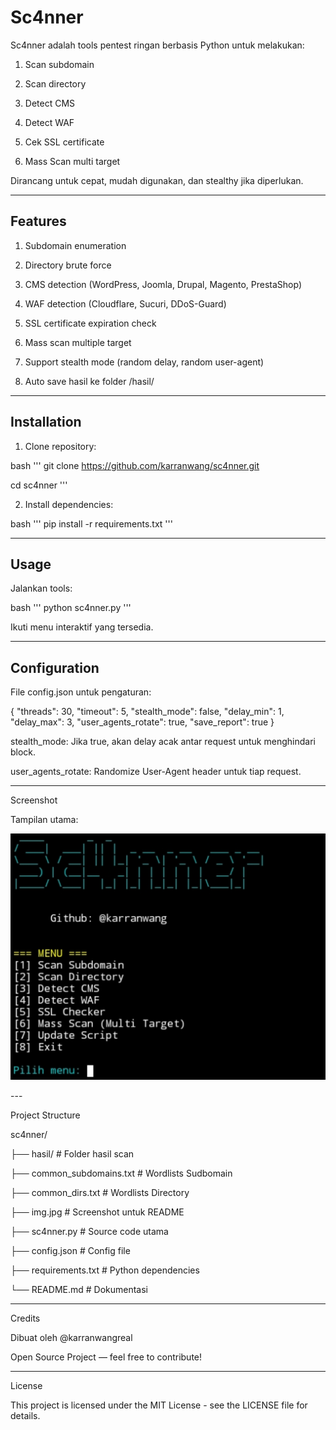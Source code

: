 # Sc4nner

Sc4nner adalah tools pentest ringan berbasis Python untuk melakukan:

1. Scan subdomain

2. Scan directory

3. Detect CMS

4. Detect WAF

5. Cek SSL certificate

6. Mass Scan multi target


Dirancang untuk cepat, mudah digunakan, dan stealthy jika diperlukan.


---

## Features

1. Subdomain enumeration

2. Directory brute force

3. CMS detection (WordPress, Joomla, Drupal, Magento, PrestaShop)

4. WAF detection (Cloudflare, Sucuri, DDoS-Guard)

5. SSL certificate expiration check

6. Mass scan multiple target

7. Support stealth mode (random delay, random user-agent)

8. Auto save hasil ke folder /hasil/



---

## Installation

1. Clone repository:

bash
'''
git clone https://github.com/karranwang/sc4nner.git

cd sc4nner
'''

2. Install dependencies:

bash
'''
pip install -r requirements.txt
'''

---

## Usage

Jalankan tools:

bash
'''
python sc4nner.py
'''

Ikuti menu interaktif yang tersedia.


---

## Configuration

File config.json untuk pengaturan:

{
  "threads": 30,
  "timeout": 5,
  "stealth_mode": false,
  "delay_min": 1,
  "delay_max": 3,
  "user_agents_rotate": true,
  "save_report": true
}

stealth_mode: Jika true, akan delay acak antar request untuk menghindari block.

user_agents_rotate: Randomize User-Agent header untuk tiap request.



---

Screenshot

Tampilan utama:

<p align="center">
  <img src="img.jpg" alt="Sc4nner Screenshot" width="700"/>
</p>
---

Project Structure

sc4nner/

├── hasil/                  # Folder hasil scan

├── common_subdomains.txt        # Wordlists Sudbomain

├── common_dirs.txt              # Wordlists Directory


├── img.jpg                 # Screenshot untuk README

├── sc4nner.py              # Source code utama

├── config.json             # Config file

├── requirements.txt        # Python dependencies

└── README.md               # Dokumentasi


---

Credits

Dibuat oleh @karranwangreal

Open Source Project — feel free to contribute!



---

License

This project is licensed under the MIT License - see the LICENSE file for details.
